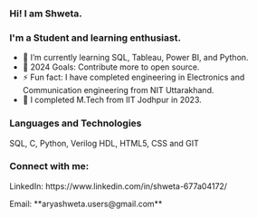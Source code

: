 ### Hi! I am Shweta. 

### I'm a Student and learning enthusiast.

- 🌱 I’m currently learning SQL, Tableau, Power BI, and Python.
- 🥅 2024 Goals: Contribute more to open source.
- ⚡ Fun fact: I have completed engineering in Electronics and Communication engineering from NIT Uttarakhand.
- 💼 I completed M.Tech from IIT Jodhpur in 2023.

### Languages and Technologies
<p align="left"> SQL, C, Python, Verilog HDL, HTML5, CSS and GIT</p>

### Connect with me:
  <p>LinkedIn: https://www.linkedin.com/in/shweta-677a04172/</p>
  <p>Email: **aryashweta.users@gmail.com**</p>
